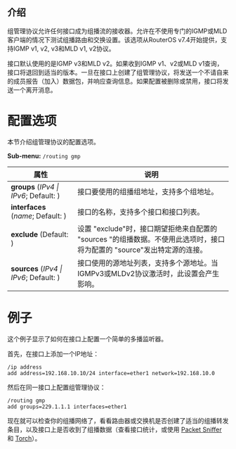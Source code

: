 ## 介绍

组管理协议允许任何接口成为组播流的接收器。允许在不使用专门的IGMP或MLD客户端的情况下测试组播路由和交换设置。该选项从RouterOS v7.4开始提供，支持IGMP v1, v2, v3和MLD v1, v2协议。 

接口默认使用的是IGMP v3和MLD v2。如果收到IGMP v1、v2或MLD v1查询，接口将退回到适当的版本。一旦在接口上创建了组管理协议，将发送一个不请自来的成员报告（加入）数据包，并响应查询信息。如果配置被删除或禁用，接口将发送一个离开消息。

# 配置选项


本节介绍组管理协议的配置选项。

**Sub-menu:** `/routing gmp`

| 属性                                                    | 说明                                                                                                                     |
| ------------------------------------------------------- | ------------------------------------------------------------------------------------------------------------------------ |
| **groups** (_IPv4                  \| IPv6_; Default: ) | 接口要使用的组播组地址，支持多个组地址。                                                                                 |
| **interfaces** (_name_; Default: )                      | 接口的名称，支持多个接口和接口列表。                                                                                     |
| **exclude** (Default: )                                 | 设置 "exclude"时，接口期望拒绝来自配置的 "sources "的组播数据。不使用此选项时，接口将为配置的 "source"发出特定源的连接。 |
| **sources** (_IPv4 \| IPv6_; Default: )                 | 接口使用的源地址列表，支持多个源地址。当IGMPv3或MLDv2协议激活时，此设置会产生影响。                                      |

# 例子


这个例子显示了如何在接口上配置一个简单的多播监听器。

首先，在接口上添加一个IP地址：

```shell
/ip address
add address=192.168.10.10/24 interface=ether1 network=192.168.10.0
```

然后在同一接口上配置组管理协议：

```shell
/routing gmp
add groups=229.1.1.1 interfaces=ether1
```

现在就可以检查你的组播网络了，看看路由器或交换机是否创建了适当的组播转发条目，以及接口上是否收到了组播数据（查看接口统计，或使用 [Packet Sniffer](https://help.mikrotik.com/docs/display/ROS/Packet+Sniffer) 和 [Torch](https://help.mikrotik.com/docs/display/ROS/Torch)）。